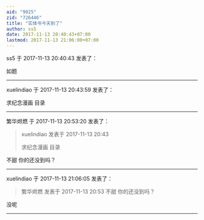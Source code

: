 ```yaml
---
aid: "9025"
zid: "726446"
title: "实体书今天到了"
author: ss5
date: 2017-11-13 20:40:43+07:00
lastmod: 2017-11-13 21:06:00+07:00
---
```


ss5 于 2017-11-13 20:40:43 发表了：

如题

---

xuelindiao 于 2017-11-13 20:43:59 发表了：

求纪念漫画 目录

---

繁华烬燃 于 2017-11-13 20:53:20 发表了：

> xuelindiao 发表于 2017-11-13 20:43
>
> 求纪念漫画 目录

不甜 你的还没到吗？

---

xuelindiao 于 2017-11-13 21:06:05 发表了：

> 繁华烬燃 发表于 2017-11-13 20:53 不甜 你的还没到吗？

没呢

---
